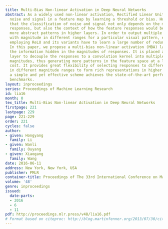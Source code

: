 ```yaml
---
title: Multi-Bias Non-linear Activation in Deep Neural Networks
abstract: As a widely used non-linear activation, Rectified Linear Unit (ReLU) separates
  noise and signal in a feature map by learning a threshold or bias. However, we argue
  that the classification of noise and signal not only depends on the magnitude of
  responses, but also the context of how the feature responses would be used to detect
  more abstract patterns in higher layers. In order to output multiple response maps
  with magnitude in different ranges for a particular visual pattern, existing networks
  employing ReLU and its variants have to learn a large number of redundant filters.
  In this paper, we propose a multi-bias non-linear activation (MBA) layer to explore
  the information hidden in the magnitudes of responses. It is placed after the convolution
  layer to decouple the responses to a convolution kernel into multiple maps by multi-thresholding
  magnitudes, thus generating more patterns in the feature space at a low computational
  cost. It provides great flexibility of selecting responses to different visual patterns
  in different magnitude ranges to form rich representations in higher layers. Such
  a simple and yet effective scheme achieves the state-of-the-art performance on several
  benchmarks.
layout: inproceedings
series: Proceedings of Machine Learning Research
id: lia16
month: 0
tex_title: Multi-Bias Non-linear Activation in Deep Neural Networks
firstpage: 221
lastpage: 229
page: 221-229
order: 221
cycles: false
author:
- given: Hongyang
  family: Li
- given: Wanli
  family: Ouyang
- given: Xiaogang
  family: Wang
date: 2016-06-11
address: New York, New York, USA
publisher: PMLR
container-title: Proceedings of The 33rd International Conference on Machine Learning
volume: '48'
genre: inproceedings
issued:
  date-parts:
  - 2016
  - 6
  - 11
pdf: http://proceedings.mlr.press/v48/lia16.pdf
# Format based on citeproc: http://blog.martinfenner.org/2013/07/30/citeproc-yaml-for-bibliographies/
---
```

